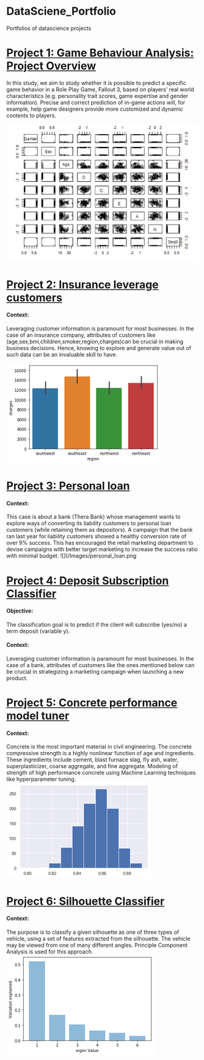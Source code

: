 # DataSciene_Portfolio
Portfolios of datascience projects

# [Project 1: Game Behaviour Analysis: Project Overview](https://github.com/mvneema/Game_Behaviour_Analysis)
In this study, we aim to study whether it is possible to predict a specific game behavior in a Role Play Game, Fallout 3, based on players’ real world characteristics (e.g. personality trait scores, game expertise and gender information). Precise and correct prediction of in-game actions will, for example, help game designers provide more customized and dynamic contents to players.

![](/Images/Game_behaviour_Analysis.PNG)

# [Project 2: Insurance leverage customers](https://github.com/mvneema/Insurance-leverage-customers)
#### Context: 
Leveraging customer information is paramount for most businesses. In the case of an insurance company, attributes of customers like (age,sex,bmi,children,smoker,region,charges)can be crucial in making business decisions. Hence, knowing to explore and generate value out of such data can be an invaluable skill to have.

![](/Images/Insurance_leverage.png)

# [Project 3: Personal loan](https://github.com/mvneema/Personal-loan-banking)
#### Context: 
This case is about a bank (Thera Bank) whose management wants to explore ways of converting its liability customers to personal loan customers (while retaining them as depositors). A campaign that the bank ran last year for liability customers showed a healthy conversion rate of over 9% success. This has encouraged the retail marketing department to devise campaigns with better target marketing to increase the success ratio with minimal budget.
![](/Images/personal_loan.png

# [Project 4: Deposit Subscription Classifier](https://github.com/mvneema/Ensemble-Techniques)
#### Objective:
The classification goal is to predict if the client will subscribe (yes/no) a term deposit (variable y).

#### Context:
Leveraging customer information is paramount for most businesses. In the case of a bank, attributes of customers like the ones mentioned below can be crucial in strategizing a marketing campaign when launching a new product.

# [Project 5: Concrete performance model tuner](https://github.com/mvneema/Feature-Enginering-Model-Tuning)
#### Context:
Concrete is the most important material in civil engineering. The concrete compressive strength is a highly nonlinear function of age and ingredients. These ingredients include cement, blast furnace slag, fly ash, water, superplasticizer, coarse aggregate, and fine aggregate. 
Modeling of strength of high performance concrete using Machine Learning techniques like hyperparameter tuning.
![](/Images/fmst.png)

# [Project 6: Silhouette Classifier](https://github.com/mvneema/Principal-compenent-analysis)
#### Context:
The purpose is to classify a given silhouette as one of three types of vehicle, using a set of features extracted from the silhouette. The vehicle may be viewed from one of many different angles. Principle Component Analysis is used for this approach.
![](/Images/PCA.png)
